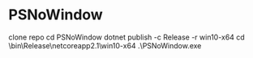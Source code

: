 # PSNoWindow

clone repo
cd PSNoWindow
dotnet publish -c Release -r win10-x64
cd \bin\Release\netcoreapp2.1\win10-x64
.\PSNoWindow.exe